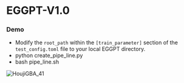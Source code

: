 # EGGPT-V1.0

### Demo

- Modify the `root_path` within the `[train_parameter]` section of the `test_config.toml` file to your local EGGPT directory.
- python create_pipe_line.py
- bash pipe_line.sh

![HoujiGBA_41](https://github.com/wangyzzzz/EGGPT-V1.0/blob/main/EGGPT_Engineering.jpg)